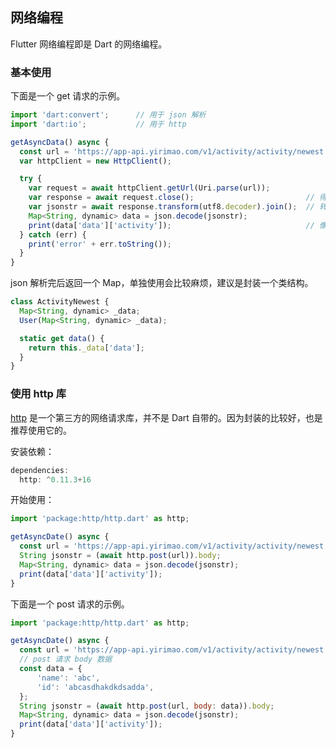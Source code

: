 
## 网络编程
Flutter 网络编程即是 Dart 的网络编程。

### 基本使用
下面是一个 get 请求的示例。

```js
import 'dart:convert';      // 用于 json 解析
import 'dart:io';           // 用于 http

getAsyncData() async {
  const url = 'https://app-api.yirimao.com/v1/activity/activity/newest';
  var httpClient = new HttpClient();

  try {
    var request = await httpClient.getUrl(Uri.parse(url));
    var response = await request.close();                         // 得到是 buffer 数据
    var jsonstr = await response.transform(utf8.decoder).join();  // 转换为 json
    Map<String, dynamic> data = json.decode(jsonstr);
    print(data['data']['activity']);                              // 像对象一个调用
  } catch (err) {
    print('error' + err.toString());
  }
}
```

json 解析完后返回一个 Map，单独使用会比较麻烦，建议是封装一个类结构。

```js
class ActivityNewest {
  Map<String, dynamic> _data;
  User(Map<String, dynamic> _data);

  static get data() {
    return this._data['data'];
  }
}
```

### 使用 http 库
[http](https://pub.flutter-io.cn/packages/http#-installing-tab-) 是一个第三方的网络请求库，并不是 Dart 自带的。因为封装的比较好，也是推荐使用它的。

安装依赖：

```js
dependencies:
  http: ^0.11.3+16
```

开始使用：

```js
import 'package:http/http.dart' as http;

getAsyncDate() async {
  const url = 'https://app-api.yirimao.com/v1/activity/activity/newest';
  String jsonstr = (await http.post(url)).body;
  Map<String, dynamic> data = json.decode(jsonstr);
  print(data['data']['activity']);
}
```

下面是一个 post 请求的示例。

```js
import 'package:http/http.dart' as http;

getAsyncDate() async {
  const url = 'https://app-api.yirimao.com/v1/activity/activity/newest';
  // post 请求 body 数据
  const data = {
      'name': 'abc',
      'id': 'abcasdhakdkdsadda',
  };
  String jsonstr = (await http.post(url, body: data)).body;
  Map<String, dynamic> data = json.decode(jsonstr);
  print(data['data']['activity']);
}
```



